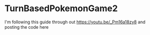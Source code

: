 # TurnBasedPokemonGame2
I'm following this guide through out https://youtu.be/_Pm16a18zy8 and posting the code here
